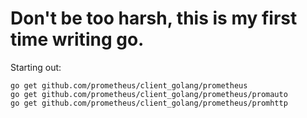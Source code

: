 # Don't be too harsh, this is my first time writing go.

Starting out:

    go get github.com/prometheus/client_golang/prometheus
    go get github.com/prometheus/client_golang/prometheus/promauto
    go get github.com/prometheus/client_golang/prometheus/promhttp


